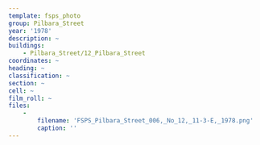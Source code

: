 ```yaml
---
template: fsps_photo
group: Pilbara_Street
year: '1978'
description: ~
buildings:
    - Pilbara_Street/12_Pilbara_Street
coordinates: ~
heading: ~
classification: ~
section: ~
cell: ~
film_roll: ~
files:
    -
        filename: 'FSPS_Pilbara_Street_006,_No_12,_11-3-E,_1978.png'
        caption: ''
---
```

